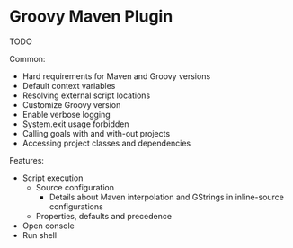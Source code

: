 <!--

    Copyright (c) 2007-2013, the original author or authors.

    This program is licensed to you under the Apache License Version 2.0,
    and you may not use this file except in compliance with the Apache License Version 2.0.
    You may obtain a copy of the Apache License Version 2.0 at http://www.apache.org/licenses/LICENSE-2.0.

    Unless required by applicable law or agreed to in writing,
    software distributed under the Apache License Version 2.0 is distributed on an
    "AS IS" BASIS, WITHOUT WARRANTIES OR CONDITIONS OF ANY KIND, either express or implied.
    See the Apache License Version 2.0 for the specific language governing permissions and limitations there under.

-->
# Groovy Maven Plugin

TODO

Common:
* Hard requirements for Maven and Groovy versions
* Default context variables
* Resolving external script locations
* Customize Groovy version
* Enable verbose logging
* System.exit usage forbidden
* Calling goals with and with-out projects
* Accessing project classes and dependencies

Features:
* Script execution
  * Source configuration
    * Details about Maven interpolation and GStrings in inline-source configurations
  * Properties, defaults and precedence
* Open console
* Run shell


